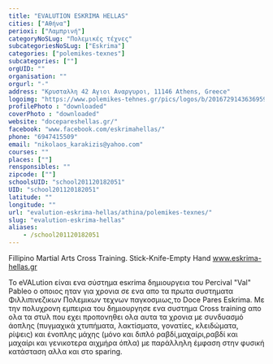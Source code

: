 ```yaml
---
title: "EVALUTION ESKRIMA HELLAS"
cities: ["Αθήνα"]
perioxi: ["Λαμπρινή"]
categoryNoSLug: "Πολεμικές τέχνες"
subcategoriesNoSLug: ["Eskrima"]
categories: ["polemikes-texnes"]
subcategories: [""]
orgUID: ""
organisation: ""
orgurl: "-"
address: "Κρυσταλλη 42 Αγιοι Αναργυροι, 11146 Athens, Greece"
logoimg: "https://www.polemikes-tehnes.gr/pics/logos/b/2016729143636959.jpeg"
profilePhoto : "downloaded"
coverPhoto : "downloaded"
website: "docepareshellas.gr/"
facebook: "www.facebook.com/eskrimahellas/"
phone: "6947415509"
email: "nikolaos_karakizis@yahoo.com"
courses: ""
places: [""]
rensponsibles: ""
zipcode: [""]
schoolsUID: "school201120182051"
UID: "school201120182051"
latitude: ""
longitude: ""
url: "evalution-eskrima-hellas/athina/polemikes-texnes/"
slug: "evalution-eskrima-hellas"
aliases:
    - /school201120182051
---
```



Fillipino Martial Arts Cross Training. Stick-Knife-Empty Hand www.eskrima-hellas.gr

Το eVALution είναι ενα σύστημα esκrima δημιουργεια του Percival &quot;Val&quot; Pableo o oποιος ηταν για χρονια σε ενα απο τα πρωτα συστηματα Φιλλιπινεζικων Πολεμικων τεχνων παγκοσμιως,το Doce Pares Eskrima. Mε την πολυχρονη εμπειρια του δημιουργησε ενα συστημα Cross training απο ολα τα στυλ που εχει προπονηθει ολα αυτα τα χρονια με συνδυασμό άοπλης (πυγμαχικά χτυπήματα, λακτίσματα, γονατίες, κλειδώματα, ρίψεις) και ένοπλης μάχης (μόνο και διπλό ραβδί,μαχαίρι,ραβδί και μαχαίρι και γενικοτερα αιχμήρα όπλα) με παράλληλη έμφαση στην φυσική κατάσταση αλλα και στο sparing.